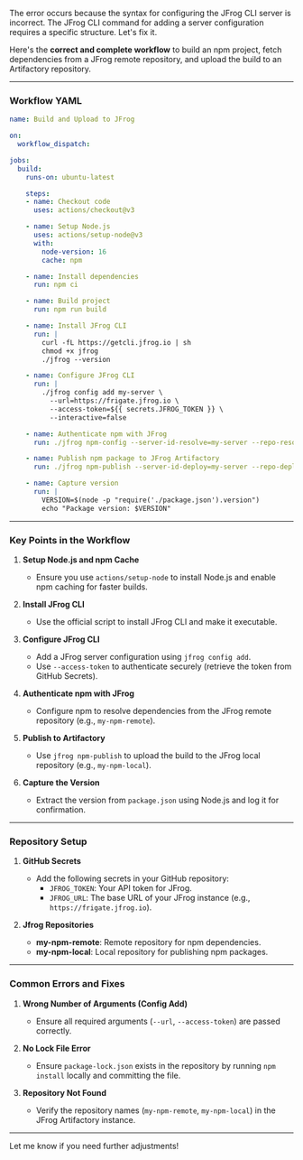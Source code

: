 The error occurs because the syntax for configuring the JFrog CLI server is incorrect. The JFrog CLI command for adding a server configuration requires a specific structure. Let's fix it.

Here's the **correct and complete workflow** to build an npm project, fetch dependencies from a JFrog remote repository, and upload the build to an Artifactory repository.

---

### **Workflow YAML**

```yaml
name: Build and Upload to JFrog

on:
  workflow_dispatch:

jobs:
  build:
    runs-on: ubuntu-latest

    steps:
    - name: Checkout code
      uses: actions/checkout@v3

    - name: Setup Node.js
      uses: actions/setup-node@v3
      with:
        node-version: 16
        cache: npm

    - name: Install dependencies
      run: npm ci

    - name: Build project
      run: npm run build

    - name: Install JFrog CLI
      run: |
        curl -fL https://getcli.jfrog.io | sh
        chmod +x jfrog
        ./jfrog --version

    - name: Configure JFrog CLI
      run: |
        ./jfrog config add my-server \
          --url=https://frigate.jfrog.io \
          --access-token=${{ secrets.JFROG_TOKEN }} \
          --interactive=false

    - name: Authenticate npm with JFrog
      run: ./jfrog npm-config --server-id-resolve=my-server --repo-resolve=my-npm-remote

    - name: Publish npm package to JFrog Artifactory
      run: ./jfrog npm-publish --server-id-deploy=my-server --repo-deploy=my-npm-local

    - name: Capture version
      run: |
        VERSION=$(node -p "require('./package.json').version")
        echo "Package version: $VERSION"
```

---

### **Key Points in the Workflow**

1. **Setup Node.js and npm Cache**
   - Ensure you use `actions/setup-node` to install Node.js and enable npm caching for faster builds.

2. **Install JFrog CLI**
   - Use the official script to install JFrog CLI and make it executable.

3. **Configure JFrog CLI**
   - Add a JFrog server configuration using `jfrog config add`.
   - Use `--access-token` to authenticate securely (retrieve the token from GitHub Secrets).

4. **Authenticate npm with JFrog**
   - Configure npm to resolve dependencies from the JFrog remote repository (e.g., `my-npm-remote`).

5. **Publish to Artifactory**
   - Use `jfrog npm-publish` to upload the build to the JFrog local repository (e.g., `my-npm-local`).

6. **Capture the Version**
   - Extract the version from `package.json` using Node.js and log it for confirmation.

---

### **Repository Setup**
1. **GitHub Secrets**
   - Add the following secrets in your GitHub repository:
     - `JFROG_TOKEN`: Your API token for JFrog.
     - `JFROG_URL`: The base URL of your JFrog instance (e.g., `https://frigate.jfrog.io`).

2. **Jfrog Repositories**
   - **my-npm-remote**: Remote repository for npm dependencies.
   - **my-npm-local**: Local repository for publishing npm packages.

---

### **Common Errors and Fixes**

1. **Wrong Number of Arguments (Config Add)**
   - Ensure all required arguments (`--url`, `--access-token`) are passed correctly.

2. **No Lock File Error**
   - Ensure `package-lock.json` exists in the repository by running `npm install` locally and committing the file.

3. **Repository Not Found**
   - Verify the repository names (`my-npm-remote`, `my-npm-local`) in the JFrog Artifactory instance.

---

Let me know if you need further adjustments!
